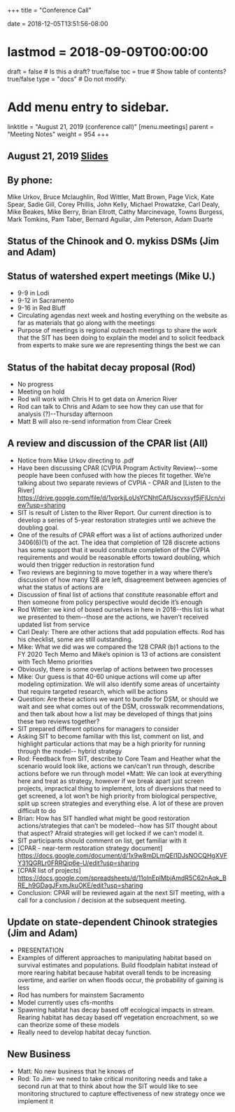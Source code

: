 +++
title = "Conference Call"

date = 2018-12-05T13:51:56-08:00
# lastmod = 2018-09-09T00:00:00

draft = false  # Is this a draft? true/false
toc = true  # Show table of contents? true/false
type = "docs"  # Do not modify.

# Add menu entry to sidebar.
linktitle = "August 21, 2019 (conference call)"
[menu.meetings]
  parent = "Meeting Notes"
  weight = 954
+++
## August 21, 2019 [Slides](https://cvpia-meeting-slides.s3-us-west-2.amazonaws.com/CVPIA+SIT+August+21+2019+Meeting+slides+(1).pdf)
 
## By phone:
Mike Urkov, Bruce Mclaughlin, Rod Wittler, Matt Brown, Page Vick, Kate Spear, Sadie Gill, Corey Phillis, John Kelly, Michael Prowatzke, Carl Dealy, Mike Beakes,
Mike Berry, Brian Ellrott, Cathy Marcinevage, Towns Burgess, Mark Tomkins, Pam Taber, Bernard Aguilar, Jim Peterson, Adam Duarte
 
## Status of the Chinook and O. mykiss DSMs (Jim and Adam)
 
## Status of watershed expert meetings (Mike U.)
* 9-9 in Lodi
* 9-12 in Sacramento
* 9-16 in Red Bluff
* Circulating agendas next week and hosting everything on the website as far as materials that go along with the meetings
* Purpose of meetings is regional outreach meetings to share the work that the SIT has been doing to explain the model and to solicit feedback from experts to make sure we are representing things the best we can 
 
##  Status of the habitat decay proposal (Rod)
* No progress
* Meeting on hold 
* Rod will work with Chris H to get data on Americn River
* Rod can talk to Chris and Adam to see how they can use that for analysis (?)--Thursday afternoon
* Matt B will also re-send information from Clear Creek
 
## A review and discussion of the CPAR list (All)
* Notice from Mike Urkov directing to .pdf 
* Have been discussing CPAR (CVPIA Program Activity Review)--some people have been confused with how the pieces fit together. We’re talking about two separate reviews of CVPIA - CPAR and [Listen to the River] https://drive.google.com/file/d/1vprkjLoUsYCNhtCAfUscvxsyf5jFjUcn/view?usp=sharing
* SIT is result of Listen to the River Report. Our current direction is to develop a series of 5-year restoration strategies until we achieve the doubling goal. 
* One of the results of CPAR effort was a list of actions authorized under 3406(6)(1) of the act. The idea that completion of 128 discrete actions has some support that it would constitute completion of the CVPIA requirements and would be reasonable efforts toward doubling, which would then trigger reduction in restoration fund
* Two reviews are beginning to move together in a way where there’s discussion of how many 128 are left, disagreement between agencies of what the status of actions are
* Discussion of final list of actions that constitute reasonable effort and then someone from policy perspective would decide it’s enough
* Rod Wittler: we kind of boxed ourselves in here in 2018--this list is what we presented to them--those are the actions, we haven’t received updated list from service 
* Carl Dealy: There are other actions that add population effects. Rod has his checklist, some are still outstanding. 
* Mike: What we did was we compared the 128 CPAR (b)1 actions to the FY 2020 Tech Memo and Mike’s opinion is 13 of actions are consistent with Tech Memo priorities 
* Obviously, there is some overlap of actions between two processes
* Mike: Our guess is that 40-60 unique actions will come up after modeling optimization. We will also identify some areas of uncertainty that require targeted research, which will be actions
* Question: Are these actions we want to bundle for DSM, or should we wait and see what comes out of the DSM, crosswalk recommendations, and then talk about how a list may be developed of things that joins these two reviews together?
* SIT prepared different options for managers to consider
* Asking SIT to become familiar with this list, comment on list, and highlight particular actions that may be a high priority for running through the model-- hybrid strategy
* Rod: Feedback from SIT, describe to Core Team and Heather what the scenario would look like, actions we can/can’t run through, describe actions before we run through model
*Matt: We can look at everything here and treat as strategy, however if we break apart just screen projects, impractical thing to implement, lots of diversions that need to get screened, a lot won’t be high priority from biological perspective, split up screen strategies and everything else. A lot of these are proven difficult to do
* Brian: How has SIT handled what might be good restoration actions/strategies that can’t be modeled--how has SIT thought about that aspect? Afraid strategies will get locked if we can’t model it.
* SIT participants should comment on list, get familiar with it
* [CPAR - near-term restoration strategy document]
https://docs.google.com/document/d/1x9w8mDLmQEl1DJsNOCQHgXVFY31QGRLr0FRRQip6e-U/edit?usp=sharing
* [CPAR list of projects] https://docs.google.com/spreadsheets/d/11olnEplMbjAmdR5C62nAqk_BRE_h9GDagJFxmJkuOKE/edit?usp=sharing
* Conclusion: CPAR will be reviewed again at the next SIT meeting, with a call for a conclusion / decision at the subsequent meeting.
 
## Update on state-dependent Chinook strategies (Jim and Adam)
* PRESENTATION
* Examples of different approaches to manipulating habitat based on survival estimates and populations. Build floodplain habitat instead of more rearing habitat because habitat overall tends to be increasing overtime, and earlier on when floods occur, the probability of gaining is less
* Rod has numbers for mainstem Sacramento
* Model currently uses cfs-months
* Spawning habitat has decay based off ecological impacts in stream. Rearing habitat has decay based off vegetation encroachment, so we can theorize some of these models
* Really need to develop habitat decay function.
 
## New Business
* Matt: No new business that he knows of
* Rod: To Jim- we need to take critical monitoring needs and take a second run at that to think about how the SIT would like to see monitoring structured to capture effectiveness of new strategy once we implement it
 
 
